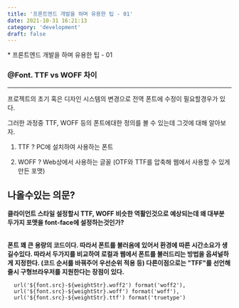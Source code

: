 ```yaml
---
title: '프론트엔드 개발을 하며 유용한 팁 - 01'
date: 2021-10-31 16:21:13
category: 'development'
draft: false
---
```


\* 프론트엔드 개발을 하며 유용한 팁 - 01

### @Font. TTF vs WOFF 차이

---

프로젝트의 초기 혹은 디자인 시스템의 변경으로 전역 폰트에 수정이 필요할경우가 있다. <br />

그러한 과정중 TTF, WOFF 등의 폰트에대한 정의를 볼 수 있는데 그것에 대해 알아보자. <br />

1. TTF ? PC에 설치하여 사용하는 폰트 <br />

2. WOFF ? Web상에서 사용하는 글꼴
   (OTF와 TTF를 압축해 웹에서 사용할 수 있게 만든 포맷) <br />

## 나올수있는 의문?

<b>클라이언트 스타일 설정할시 TTF, WOFF 비슷한
역활인것으로 예상되는데 왜 대부분 두가지 포맷을
font-face에 설정하는것인가?</b> <br /><br />

<b>폰트 꽤 큰 용량의 코드이다. 따라서 폰트를 불러옴에 있어서 환경에 따른 시간소요가 생길수있다.
따라서 두가지를 비교하여 로컬과 웹에서 폰트를 불러드리는 방법을 옵셔널하게 지정한다.
(코드 순서를 바꿔주어 우선순위 적용 등)
다른이점으로는 "TFF"를 선언해줄시 구형브라우저를 지원한다는 장점이 있다. </b>

```예시코드
  url('${font.src}-${weightStr}.woff2') format('woff2'),
  url('${font.src}-${weightStr}.woff') format('woff'),
  url('${font.src}-${weightStr}.ttf') format('truetype')
```
